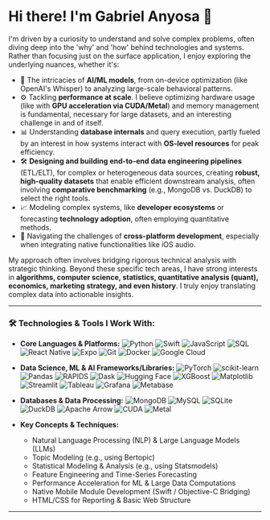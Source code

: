 # Hi there! I'm Gabriel Anyosa 👋

I'm driven by a curiosity to understand and solve complex problems, often diving deep into the 'why' and 'how' behind technologies and systems. Rather than focusing just on the surface application, I enjoy exploring the underlying nuances, whether it's:

* 🧠 The intricacies of **AI/ML models**, from on-device optimization (like OpenAI's Whisper) to analyzing large-scale behavioral patterns.
* ⚙️ Tackling **performance at scale**. I believe optimizing hardware usage (like with **GPU acceleration via CUDA/Metal**) and memory management is fundamental, necessary for large datasets, and an interesting challenge in and of itself.
* 📊 Understanding **database internals** and query execution, partly fueled by an interest in how systems interact with **OS-level resources** for peak efficiency.
* 🛠️ **Designing and building end-to-end data engineering pipelines** (ETL/ELT), for complex or heterogeneous data sources, creating **robust, high-quality datasets** that enable efficient downstream analysis, often involving **comparative benchmarking** (e.g., MongoDB vs. DuckDB) to select the right tools.
* 📈 Modeling complex systems, like **developer ecosystems** or forecasting **technology adoption**, often employing quantitative methods.
* 📱 Navigating the challenges of **cross-platform development**, especially when integrating native functionalities like iOS audio.

My approach often involves bridging rigorous technical analysis with strategic thinking. Beyond these specific tech areas, I have strong interests in **algorithms, computer science, statistics, quantitative analysis (quant), economics, marketing strategy, and even history**. I truly enjoy translating complex data into actionable insights.

---

### 🛠️ Technologies & Tools I Work With:

* **Core Languages & Platforms:**
    ![Python](https://img.shields.io/badge/Python-3776AB?style=for-the-badge&logo=python&logoColor=white)
    ![Swift](https://img.shields.io/badge/swift-F54A2A?style=for-the-badge&logo=swift&logoColor=white)
    ![JavaScript](https://img.shields.io/badge/javascript-%23323330.svg?style=for-the-badge&logo=javascript&logoColor=%23F7DF1E)
    ![SQL](https://img.shields.io/badge/SQL-025E8C?style=for-the-badge&logo=postgresql&logoColor=white) ![React Native](https://img.shields.io/badge/react_native-%2320232a.svg?style=for-the-badge&logo=react&logoColor=%2361DAFB)
    ![Expo](https://img.shields.io/badge/expo-1C1E24?style=for-the-badge&logo=expo&logoColor=#D04A37)
    ![Git](https://img.shields.io/badge/git-%23F05033.svg?style=for-the-badge&logo=git&logoColor=white)
    ![Docker](https://img.shields.io/badge/docker-%230db7ed.svg?style=for-the-badge&logo=docker&logoColor=white)
    ![Google Cloud](https://img.shields.io/badge/Google%20Cloud-4285F4?style=for-the-badge&logo=google-cloud&logoColor=white)

* **Data Science, ML & AI Frameworks/Libraries:**
    ![PyTorch](https://img.shields.io/badge/PyTorch-%23EE4C2C.svg?style=for-the-badge&logo=PyTorch&logoColor=white)
    ![scikit-learn](https://img.shields.io/badge/scikit--learn-%23F7931E.svg?style=for-the-badge&logo=scikit-learn&logoColor=white)
    ![Pandas](https://img.shields.io/badge/pandas-%23150458.svg?style=for-the-badge&logo=pandas&logoColor=white)
    ![RAPIDS](https://img.shields.io/badge/RAPIDS-74239C?style=for-the-badge&logo=nvidia&logoColor=white) ![Dask](https://img.shields.io/badge/Dask-FF69B4?style=for-the-badge&logo=dask&logoColor=white)
    ![Hugging Face](https://img.shields.io/badge/%F0%9F%A4%97%20Hugging%20Face-blue?style=for-the-badge)
    ![XGBoost](https://img.shields.io/badge/XGBoost-0060a0?style=for-the-badge)
    ![Matplotlib](https://img.shields.io/badge/Matplotlib-11557c?style=for-the-badge&logo=matplotlib&logoColor=white) ![Streamlit](https://img.shields.io/badge/Streamlit-FF4B4B?style=for-the-badge&logo=streamlit&logoColor=white) ![Tableau](https://img.shields.io/badge/Tableau-E97627?style=for-the-badge&logo=Tableau&logoColor=white)
    ![Grafana](https://img.shields.io/badge/grafana-%23F46800.svg?style=for-the-badge&logo=grafana&logoColor=white)
    ![Metabase](https://img.shields.io/badge/Metabase-509EE3?style=for-the-badge&logo=metabase&logoColor=white)

* **Databases & Data Processing:**
    ![MongoDB](https://img.shields.io/badge/MongoDB-%234ea94b.svg?style=for-the-badge&logo=mongodb&logoColor=white)
    ![MySQL](https://img.shields.io/badge/MySQL-4479A1?style=for-the-badge&logo=mysql&logoColor=white)
    ![SQLite](https://img.shields.io/badge/sqlite-%2307405e.svg?style=for-the-badge&logo=sqlite&logoColor=white)
    ![DuckDB](https://img.shields.io/badge/DuckDB-%23FFF000.svg?style=for-the-badge&logo=DuckDB&logoColor=black)
    ![Apache Arrow](https://img.shields.io/badge/Apache%20Arrow-130F20?style=for-the-badge&logo=apache%20arrow&logoColor=white)
    ![CUDA](https://img.shields.io/badge/CUDA-76B900?style=for-the-badge&logo=nvidia&logoColor=white)
    ![Metal](https://img.shields.io/badge/Metal-black?style=for-the-badge&logo=apple&logoColor=white)

* **Key Concepts & Techniques:**
    * Natural Language Processing (NLP) & Large Language Models (LLMs)
    * Topic Modeling (e.g., using Bertopic)
    * Statistical Modeling & Analysis (e.g., using Statsmodels)
    * Feature Engineering and Time-Series Forecasting
    * Performance Acceleration for ML & Large Data Computations
    * Native Mobile Module Development (Swift / Objective-C Bridging)
    * HTML/CSS for Reporting & Basic Web Structure

---
